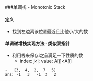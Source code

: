 ###单调栈 - Monotonic Stack
#### 定义
- 找到左边离该位置最近且比他小/大的数

#### 单调递增栈实现方法 - 类似双指针 
- 利用栈来保存i之前满足一下性质的数
    - index: j<i; value: A[j]<A[i]
   
```
-   [3,  4,  2,  7,  5]
ans: -1   3   -1  2   2    
```